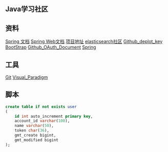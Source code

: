 ## Java学习社区

## 资料
[Spring 文档](https://spring.io/guides)
[Spring Web文档](https://spring.io/guides/gs/serving-web-content/)
[项目地址](https://github.com/LXJLXJLL/community)
[elasticsearch社区](https://elasticsearch.cn/explore)
[Github_deplot_key](https://developer.github.com/v3/guides/managing-deploy-keys/#deploy-keys)
[BootStrap](https://v3.bootcss.com/getting-started/)
[Github_OAuth_Document](https://developer.github.com/apps/building-oauth-apps/creating-an-oauth-app/)
[Spring](https://docs.spring.io/spring-boot/docs/2.0.0.RC1/reference/htmlsingle/#boot-features-embedded-database-support)

## 工具
[Git](https://git-scm.com/download)
[Visual_Paradigm](https://www.visual-paradigm.com)

## 脚本
``` sql
create table if not exists user
(
	id int auto_increment primary key,
	account_id varchar(100),
	name varchar(50),
	token char(36),
	gmt_create bigint,
	gmt_modified bigint
);
```